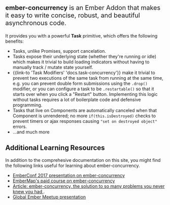 <p style="font-size: 20px;">
  <strong>ember-concurrency</strong> is an Ember Addon that
  makes it easy to write concise, robust, and beautiful
  asynchronous code.
</p>

<p>
  It provides you with a powerful <strong>Task</strong> primitive,
  which offers the following benefits:
</p>

<ul>
  <li>
    Tasks, unlike Promises, support cancelation.
  </li>
  <li>
    Tasks expose their underlying state (whether they're running or idle)
    which makes it trivial to build loading indicators without
    having to manually track / mutate state yourself.
  </li>
  <li>
    {{link-to 'Task Modifiers' 'docs.task-concurrency'}} make it trivial
    to prevent two executions of the same task from running at the same time, e.g.
    you can prevent double form submissions using the <code>.drop()</code> modifier,
    or you can configure a task to be <code>.restartable()</code> so that it starts over
    when you click a "Restart" button. Implementing this logic without tasks requires
    a lot of boilerplate code and defensive programming.
  </li>
  <li>
    Tasks that live on Components are automatically canceled when that
    Component is unrendered; no more <code>if(this.isDestroyed)</code>
    checks to prevent timers or ajax responses causing
    <code>"set on destroyed object"</code> errors.
  </li>
  <li>
    ...and much more
  </li>
</ul>

<h2>Additional Learning Resources</h2>

<p>
  In addition to the comprehesive documentation on this site,
  you might find the following links useful for learning about
  ember-concurrency.
</p>

<ul>
  <li>
    <a href="https://www.youtube.com/watch?v=VEzVDOmY-dc">
      EmberConf 2017 presentation on ember-concurrency
    </a>
  </li>
  <li>
    <a href="https://embermap.com/topics/ember-concurrency">
      EmberMap's paid course on ember-concurrency
    </a>
  </li>
  <li>
    <a href="https://medium.com/@machty/ember-concurrency-the-solution-to-so-many-problems-you-never-knew-you-had-cce6d7731ba9#.e6r0iv44u">
      Article: ember-concurrency, the solution to so many problems you never knew you had
    </a>.
  </li>
  <li>
    <a href="https://player.vimeo.com/video/162329769">
      Global Ember Meetup presentation
    </a>
  </li>
</ul>

